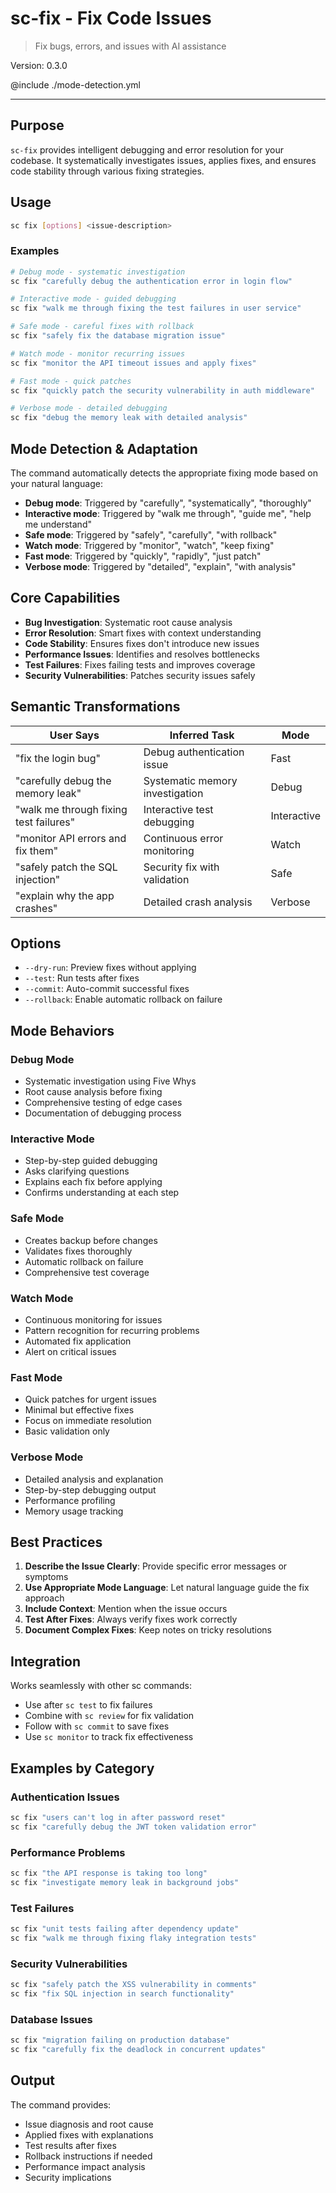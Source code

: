 # sc-fix - Fix Code Issues

> Fix bugs, errors, and issues with AI assistance

Version: 0.3.0

@include ./mode-detection.yml

---

## Purpose

`sc-fix` provides intelligent debugging and error resolution for your codebase.
It systematically investigates issues, applies fixes, and ensures code stability
through various fixing strategies.

## Usage

```bash
sc fix [options] <issue-description>
```

### Examples

```bash
# Debug mode - systematic investigation
sc fix "carefully debug the authentication error in login flow"

# Interactive mode - guided debugging
sc fix "walk me through fixing the test failures in user service"

# Safe mode - careful fixes with rollback
sc fix "safely fix the database migration issue"

# Watch mode - monitor recurring issues
sc fix "monitor the API timeout issues and apply fixes"

# Fast mode - quick patches
sc fix "quickly patch the security vulnerability in auth middleware"

# Verbose mode - detailed debugging
sc fix "debug the memory leak with detailed analysis"
```

## Mode Detection & Adaptation

The command automatically detects the appropriate fixing mode based on your
natural language:

- **Debug mode**: Triggered by "carefully", "systematically", "thoroughly"
- **Interactive mode**: Triggered by "walk me through", "guide me", "help me
  understand"
- **Safe mode**: Triggered by "safely", "carefully", "with rollback"
- **Watch mode**: Triggered by "monitor", "watch", "keep fixing"
- **Fast mode**: Triggered by "quickly", "rapidly", "just patch"
- **Verbose mode**: Triggered by "detailed", "explain", "with analysis"

## Core Capabilities

- **Bug Investigation**: Systematic root cause analysis
- **Error Resolution**: Smart fixes with context understanding
- **Code Stability**: Ensures fixes don't introduce new issues
- **Performance Issues**: Identifies and resolves bottlenecks
- **Test Failures**: Fixes failing tests and improves coverage
- **Security Vulnerabilities**: Patches security issues safely

## Semantic Transformations

| User Says                              | Inferred Task                   | Mode        |
| -------------------------------------- | ------------------------------- | ----------- |
| "fix the login bug"                    | Debug authentication issue      | Fast        |
| "carefully debug the memory leak"      | Systematic memory investigation | Debug       |
| "walk me through fixing test failures" | Interactive test debugging      | Interactive |
| "monitor API errors and fix them"      | Continuous error monitoring     | Watch       |
| "safely patch the SQL injection"       | Security fix with validation    | Safe        |
| "explain why the app crashes"          | Detailed crash analysis         | Verbose     |

## Options

- `--dry-run`: Preview fixes without applying
- `--test`: Run tests after fixes
- `--commit`: Auto-commit successful fixes
- `--rollback`: Enable automatic rollback on failure

## Mode Behaviors

### Debug Mode

- Systematic investigation using Five Whys
- Root cause analysis before fixing
- Comprehensive testing of edge cases
- Documentation of debugging process

### Interactive Mode

- Step-by-step guided debugging
- Asks clarifying questions
- Explains each fix before applying
- Confirms understanding at each step

### Safe Mode

- Creates backup before changes
- Validates fixes thoroughly
- Automatic rollback on failure
- Comprehensive test coverage

### Watch Mode

- Continuous monitoring for issues
- Pattern recognition for recurring problems
- Automated fix application
- Alert on critical issues

### Fast Mode

- Quick patches for urgent issues
- Minimal but effective fixes
- Focus on immediate resolution
- Basic validation only

### Verbose Mode

- Detailed analysis and explanation
- Step-by-step debugging output
- Performance profiling
- Memory usage tracking

## Best Practices

1. **Describe the Issue Clearly**: Provide specific error messages or symptoms
2. **Use Appropriate Mode Language**: Let natural language guide the fix
   approach
3. **Include Context**: Mention when the issue occurs
4. **Test After Fixes**: Always verify fixes work correctly
5. **Document Complex Fixes**: Keep notes on tricky resolutions

## Integration

Works seamlessly with other sc commands:

- Use after `sc test` to fix failures
- Combine with `sc review` for fix validation
- Follow with `sc commit` to save fixes
- Use `sc monitor` to track fix effectiveness

## Examples by Category

### Authentication Issues

```bash
sc fix "users can't log in after password reset"
sc fix "carefully debug the JWT token validation error"
```

### Performance Problems

```bash
sc fix "the API response is taking too long"
sc fix "investigate memory leak in background jobs"
```

### Test Failures

```bash
sc fix "unit tests failing after dependency update"
sc fix "walk me through fixing flaky integration tests"
```

### Security Vulnerabilities

```bash
sc fix "safely patch the XSS vulnerability in comments"
sc fix "fix SQL injection in search functionality"
```

### Database Issues

```bash
sc fix "migration failing on production database"
sc fix "carefully fix the deadlock in concurrent updates"
```

## Output

The command provides:

- Issue diagnosis and root cause
- Applied fixes with explanations
- Test results after fixes
- Rollback instructions if needed
- Performance impact analysis
- Security implications
